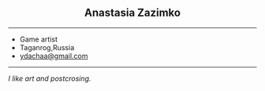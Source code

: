<div align="center">
<h2><strong>Anastasia Zazimko</strong></h2>

<div align="left">

---
* Game artist
* Taganrog,Russia
* ydachaa@gmail.com
---

_I like art and postcrosing._
<div align="center">
